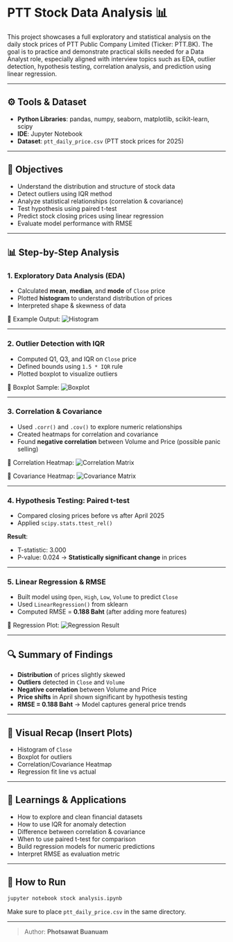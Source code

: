 # PTT Stock Data Analysis 📊

This project showcases a full exploratory and statistical analysis on the daily stock prices of PTT Public Company Limited (Ticker: PTT.BK). The goal is to practice and demonstrate practical skills needed for a Data Analyst role, especially aligned with interview topics such as EDA, outlier detection, hypothesis testing, correlation analysis, and prediction using linear regression.

---

## ⚙️ Tools & Dataset
- **Python Libraries**: pandas, numpy, seaborn, matplotlib, scikit-learn, scipy
- **IDE**: Jupyter Notebook
- **Dataset**: `ptt_daily_price.csv` (PTT stock prices for 2025)

---

## 🎯 Objectives
- Understand the distribution and structure of stock data
- Detect outliers using IQR method
- Analyze statistical relationships (correlation & covariance)
- Test hypothesis using paired t-test
- Predict stock closing prices using linear regression
- Evaluate model performance with RMSE

---

## 📊 Step-by-Step Analysis

### 1. Exploratory Data Analysis (EDA)
- Calculated **mean**, **median**, and **mode** of `Close` price
- Plotted **histogram** to understand distribution of prices
- Interpreted shape & skewness of data

📌 Example Output:
![Histogram](Histogram.png)

---

### 2. Outlier Detection with IQR
- Computed Q1, Q3, and IQR on `Close` price
- Defined bounds using `1.5 * IQR` rule
- Plotted boxplot to visualize outliers

📌 Boxplot Sample:
![Boxplot](Boxplot.png)

---

### 3. Correlation & Covariance
- Used `.corr()` and `.cov()` to explore numeric relationships
- Created heatmaps for correlation and covariance
- Found **negative correlation** between Volume and Price (possible panic selling)

📌 Correlation Heatmap:
![Correlation Matrix](Correlation_Matrix.png)

📌 Covariance Heatmap:
![Covariance Matrix](Covariance_Matrix.png)

---

### 4. Hypothesis Testing: Paired t-test
- Compared closing prices before vs after April 2025
- Applied `scipy.stats.ttest_rel()`

**Result**:
- T-statistic: 3.000
- P-value: 0.024 → **Statistically significant change** in prices

---

### 5. Linear Regression & RMSE
- Built model using `Open`, `High`, `Low`, `Volume` to predict `Close`
- Used `LinearRegression()` from sklearn
- Computed RMSE = **0.188 Baht** (after adding more features)

📌 Regression Plot:
![Regression Result](Prediction_Graph.png)

---

## 🔍 Summary of Findings
- **Distribution** of prices slightly skewed
- **Outliers** detected in `Close` and `Volume`
- **Negative correlation** between Volume and Price
- **Price shifts** in April shown significant by hypothesis testing
- **RMSE = 0.188 Baht** → Model captures general price trends

---

## 📸 Visual Recap (Insert Plots)
- Histogram of `Close`
- Boxplot for outliers
- Correlation/Covariance Heatmap
- Regression fit line vs actual

---

## 🧠 Learnings & Applications
- How to explore and clean financial datasets
- How to use IQR for anomaly detection
- Difference between correlation & covariance
- When to use paired t-test for comparison
- Build regression models for numeric predictions
- Interpret RMSE as evaluation metric

---

## 🚀 How to Run
```bash
jupyter notebook stock analysis.ipynb
```
Make sure to place `ptt_daily_price.csv` in the same directory.

---

> Author: **Photsawat Buanuam**  